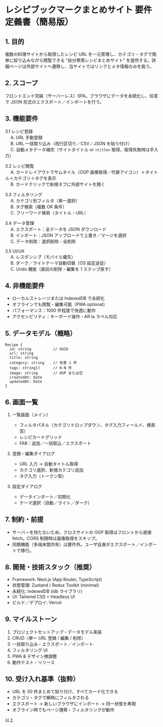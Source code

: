 # レシピブックマークまとめサイト 要件定義書（簡易版）

## 1. 目的

複数の料理サイトから取得したレシピ URL を一元管理し、カテゴリ・タグで簡単に絞り込みながら閲覧できる “自分専用レシピまとめサイト” を提供する。詳細ページは外部サイトへ遷移し、当サイトではリンクとメタ情報のみを扱う。

## 2. スコープ

フロントエンド完結（サーバーレス）SPA。ブラウザにデータを永続化し、任意で JSON 形式のエクスポート／インポートを行う。

## 3. 機能要件

3.1 レシピ登録  
　 A. URL 手動登録  
　 B. URL 一括取り込み（改行区切り／CSV／JSON を貼り付け）  
　 C. 自動メタデータ補完（サイトタイトル or `<title>` 取得、取得失敗時は手入力）

3.2 レシピ閲覧  
　 A. カードレイアウトでサムネイル（OGP 画像取得／代替アイコン）＋タイトル＋カテゴリ＋タグを表示  
　 B. カードクリックで新規タブに外部サイトを開く

3.3 フィルタリング  
　 A. カテゴリ別フィルタ（単一選択）  
　 B. タグ検索（複数 OR 条件）  
　 C. フリーワード検索（タイトル・URL）

3.4 データ管理  
　 A. エクスポート：全データを JSON ダウンロード  
　 B. インポート：JSON アップロードで上書き／マージを選択  
　 C. データ削除：選択削除・全削除

3.5 UI/UX  
　 A. レスポンシブ（モバイル優先）  
　 B. ダーク／ライトテーマ自動切替（OS 設定追従）  
　 C. Undo 機能（直前の削除・編集を 1 ステップ戻す）

## 4. 非機能要件

- ローカルストレージまたは IndexedDB で永続化
- オフラインでも閲覧・編集可能（PWA optional）
- パフォーマンス：1000 件程度で快適に動作
- アクセシビリティ：キーボード操作・AR Ia ラベル対応

## 5. データモデル（概略）

```
Recipe {
  id: string          // UUID
  url: string
  title: string
  category: string    // 任意 1 件
  tags: string[]      // 0-N 件
  image: string       // OGP または空
  createdAt: Date
  updatedAt: Date
}
```

## 6. 画面一覧

1. 一覧画面（メイン）

   - フィルタパネル（カテゴリドロップダウン、タグ入力フィールド、検索窓）
   - レシピカードグリッド
   - FAB：追加／一括取込／エクスポート

2. 登録・編集ダイアログ

   - URL 入力 → 自動タイトル取得
   - カテゴリ選択、新規カテゴリ追加
   - タグ入力（トークン型）

3. 設定ダイアログ
   - データインポート／初期化
   - テーマ選択（自動／ライト／ダーク）

## 7. 制約・前提

- サーバーを持たないため、クロスサイトの OGP 取得はフロントから直接 fetch。CORS 制限時は画像取得をスキップ。
- 同期機能（多端末間共有）は要件外。ユーザ自身がエクスポート／インポートで移行。

## 8. 開発・技術スタック（推奨）

- Framework: Next.js (App Router, TypeScript)
- 状態管理: Zustand / Redux Toolkit (minimal)
- 永続化: IndexedDB (idb ライブラリ)
- UI: Tailwind CSS + Headless UI
- ビルド／デプロイ: Vercel

## 9. マイルストーン

1. プロジェクトセットアップ・データモデル実装
2. CRUD（単一 URL 登録 / 編集 / 削除）
3. 一括取り込み・エクスポート／インポート
4. フィルタリング UI
5. PWA & デザイン微調整
6. 動作テスト・リリース

## 10. 受け入れ基準（抜粋）

- URL を 50 件まとめて貼り付け、すべてカード化できる
- カテゴリ・タグで瞬時にフィルタされる
- エクスポート → 新しいブラウザにインポート → 同一状態を再現
- オフライン時でもページ遷移・フィルタリングが動作

以上
